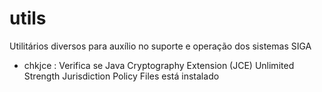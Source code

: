 # utils
Utilitários diversos para auxílio no suporte e operação dos sistemas SIGA

- chkjce : Verifica se Java Cryptography Extension (JCE) Unlimited Strength Jurisdiction Policy Files está instalado
